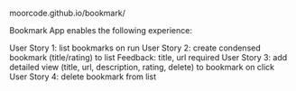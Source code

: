 moorcode.github.io/bookmark/

Bookmark App enables the following experience:

User Story 1: list bookmarks on run
User Story 2: create condensed bookmark (title/rating) to list 
  Feedback: title, url required
User Story 3: add detailed view (title, url, description, rating, delete) to bookmark on click
User Story 4: delete bookmark from list
